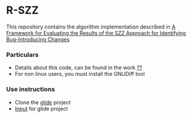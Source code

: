 # R-SZZ
This repository contains the algorithm implementation described in [A Framework for Evaluating the Results of the SZZ Approach for Identifying Bug-Introducing Changes](https://users.encs.concordia.ca/~shang/pubs/TSE_Daniel.pdf)

### Particulars
- Details about this code, can be found in the work [??]()
- For non linux users, you must install the GNUDiff tool

### Use instructions
- Clone the [glide](https://github.com/bumptech/glide) project
- [Input](https://drive.google.com/file/d/1F3ejm5GoDRl10AWn5w1Rh1DJFI7a5E-y/view?usp=sharing) for glide project
